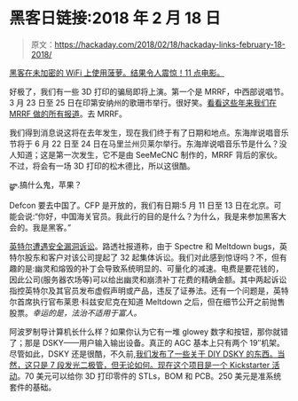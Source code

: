 # 黑客日链接:2018 年 2 月 18 日

> 原文：<https://hackaday.com/2018/02/18/hackaday-links-february-18-2018/>

[黑客在未加密的 WiFi 上使用菠萝。结果令人震惊！11 点电影。](https://medium.com/matter/heres-why-public-wifi-is-a-public-health-hazard-dd5b8dcb55e6)

好极了，我们有一些 3D 打印的骗局即将上演。第一个是 MRRF，中西部说唱节。3 月 23 日至 25 日在印第安纳州的歌珊市举行。很好笑。[看看这些年来我们在 MRRF 做的所有报道](https://hackaday.com/?s=MRRF)。去 MRRF。

我们得到消息说这将在去年发生，现在我们终于有了日期和地点。东海岸说唱音乐节将于 6 月 22 日至 24 日在马里兰州贝莱尔举行。东海岸说唱音乐节是什么？没人知道；这是第一次发生，它不是由 SeeMeCNC 制作的，MRRF 背后的家伙。不过，将会有一场 3D 打印的松木德比，所以这很酷。

జ్ఞ‌ా.搞什么鬼，苹果？

Defcon 要去中国了。CFP 是开放的，我们有日期:5 月 11 日至 13 日在北京。可能会说:“你好，中国海关官员。我此行的目的是什么？为什么，我是来参加黑客大会的。我是黑客。”

[英特尔遭遇安全漏洞诉讼](https://www.reuters.com/article/us-cyber-intel-lawsuit/intel-hit-with-32-lawsuits-over-security-flaws-idUSKCN1G01KX)。路透社报道称，由于 Spectre 和 Meltdown bugs，英特尔股东和客户对该公司提起了 32 起集体诉讼。我们对此感到惊讶吗？不，但有趣的是:幽灵和熔毁的补丁会导致系统明显的、可量化的减速。电费是要花钱的，因此公司(服务器农场等)可以给出幽灵和崩溃补丁花费的精确金额。其中两起诉讼指控英特尔及其官员发布虚假声明或产品，违反了证券法。还有一个问题是，英特尔首席执行官布莱恩·科兹安尼克在知道 Meltdown 之后，但在细节公开之前抛售股票。*幸运的是，法治不适用于富人。*

阿波罗制导计算机长什么样？如果你认为它有一堆 glowey 数字和按钮，那你就错了；那是 DSKY——用户输入输出设备。真正的 AGC 基本上只有两个 19″机架。尽管如此，DSKY 还是很酷，不久前,[我们发布了一些关于 DIY DSKY 的东西。当然，这只是 7 段发光二极管，但无论如何。](https://hackaday.com/2018/02/02/start-your-apollo-collection-with-an-open-source-dsky/)[现在这个项目是一个 Kickstarter 活动](https://www.kickstarter.com/projects/438986934/open-dsky-apollo-50th-anniversary-make-100)。70 美元可以给你 3D 打印零件的 STLs，BOM 和 PCB。250 美元是准系统套件的基础。
